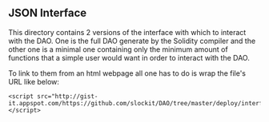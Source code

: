 ## JSON Interface

This directory contains 2 versions of the interface with which to interact with the DAO. One is the full DAO generate by the Solidity compiler and the other one is a minimal one containing only the minimum amount of functions that a simple user would want in order to interact with the DAO.

To link to them from an html webpage all one has to do is wrap the
file's URL like below:
```
<script src="http://gist-it.appspot.com/https://github.com/slockit/DAO/tree/master/deploy/interface/minimal.json"></script>
```
